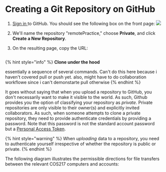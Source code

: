 # Creating a Git Repository on GitHub

1. [Sign in ](https://github.com/)to GitHub. You should see the following box on the front page: ![](<../../.gitbook/assets/Screenshot 2024-04-05 at 1.32.52 PM.png>)
2. We'll name the repository "remotePractice," choose **Private**, and click **Create a New Repository**.&#x20;
3.  On the resulting page, copy the URL:&#x20;

    <figure><img src="../../.gitbook/assets/Screenshot 2024-04-05 at 1.54.08 PM.png" alt=""><figcaption></figcaption></figure>

{% hint style="info" %}
**Clone under the hood**

essentially a sequence of several commands. Can't do this here because i haven't covered pull or push yet. also, might have to do collaboration workflowe since i can't demonstarte pull otherwise
{% endhint %}





It goes without saying that when you upload a repository to GitHub, you don't necessarily want to make it visible to the world. As such, Github provides you the option of classifying your repository as _private_. Private repositories are only visible to their owner(s) and explicitly invited collaborators. As such, when someone attempts to clone a private repository, they need to provide authenticate credentials by providing a password. Note that this password is not the standard account password but a [Personal Access Token](broken-reference).

{% hint style="warning" %}
When _uploading_ data to a repository, you need to authenticate yourself irrespective of whether the repository is public or private.
{% endhint %}

The following diagram illustrates the permissible directions for file transfers between the relevant COS217 computers and accounts:
